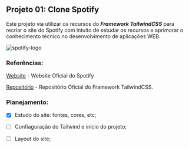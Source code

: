 ## Projeto 01: Clone Spotify 

Este projeto via utilizar os recursos do **_Framework TailwindCSS_** para recriar o site do Spotify com intuito de estudar os recursos e aprimorar o conhecimento técnico no desenvolvimento de aplicações WEB.

![spotify-logo](https://user-images.githubusercontent.com/64049906/104782940-6f8bb780-575b-11eb-97a7-8bf9f07cb58b.png)


### Referências:

[Website](https://www.spotify.com/br/) - Website Oficial do Spotify


[Repositório](https://github.com/tailwindcss/tailwindcss) - Repositório Oficial do Framework TailwindCSS.

### Planejamento:

- [x]  Estudo do site: fontes, cores, etc;
- [ ]  Confiaguração do Tailwind e início do projeto;
- [ ]  Layout do site;

